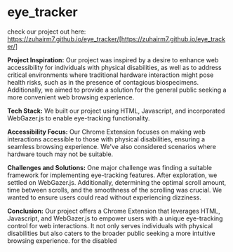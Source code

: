 # eye_tracker

check our project out here: https://zuhairm7.github.io/eye_tracker/[https://zuhairm7.github.io/eye_tracker/]

**Project Inspiration:**
Our project was inspired by a desire to enhance web accessibility for individuals with physical disabilities, as well as to address critical environments where traditional hardware interaction might pose health risks, such as in the presence of contagious biospecimens. Additionally, we aimed to provide a solution for the general public seeking a more convenient web browsing experience.

**Tech Stack:**
We built our project using HTML, Javascript, and incorporated WebGazer.js to enable eye-tracking functionality.

**Accessibility Focus:**
Our Chrome Extension focuses on making web interactions accessible to those with physical disabilities, ensuring a seamless browsing experience. We've also considered scenarios where hardware touch may not be suitable.

**Challenges and Solutions:**
One major challenge was finding a suitable framework for implementing eye-tracking features. After exploration, we settled on WebGazer.js. Additionally, determining the optimal scroll amount, time between scrolls, and the smoothness of the scrolling was crucial. We wanted to ensure users could read without experiencing dizziness.

**Conclusion:**
Our project offers a Chrome Extension that leverages HTML, Javascript, and WebGazer.js to empower users with a unique eye-tracking control for web interactions. It not only serves individuals with physical disabilities but also caters to the broader public seeking a more intuitive browsing experience. for the disabled 
